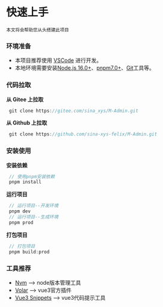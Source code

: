 # 快速上手

    本文将会帮助您从头搭建此项目

### 环境准备

- 本项目推荐使用 [VSCode](https://code.visualstudio.com/) 进行开发。
- 本地环境需要安装[Node.js 16.0+](https://nodejs.org/en/)、[pnpm7.0+](https://github.com/pnpm/pnpm)、[Git](https://git-scm.com/)工具等。

### 代码拉取

**从 Gitee 上拉取**

```js
 git clone https://gitee.com/sina_xys/M-Admin.git
```

**从 Github 上拉取**

```js
 git clone https://github.com/sina-xys-felix/M-Admin.git
```

### 安装使用

**安装依赖**

```js
 // 使用pnpm安装依赖
 pnpm install
```

**运行项目**

```js
 // 运行项目--开发环境
 pnpm dev
 // 运行项目--生成环境
 pnpm prod
```

**打包项目**

```js
 // 打包项目
 pnpm build:prod
```

### 工具推荐
- [Nvm](https://github.com/coreybutler/nvm-windows/releases) --> node版本管理工具 
- [Volar](https://marketplace.visualstudio.com/items?itemName=Vue.volar) --> vue3官方插件
- [Vue3 Snippets](https://marketplace.visualstudio.com/items?itemName=hollowtree.vue-snippets) --> vue3代码提示工具